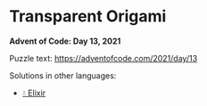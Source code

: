 # Transparent Origami

**Advent of Code: Day 13, 2021**

Puzzle text: <https://adventofcode.com/2021/day/13>

Solutions in other languages:

- [💧 Elixir](../../../elixir/lib/2021/13_transparent_origami/README.md)
